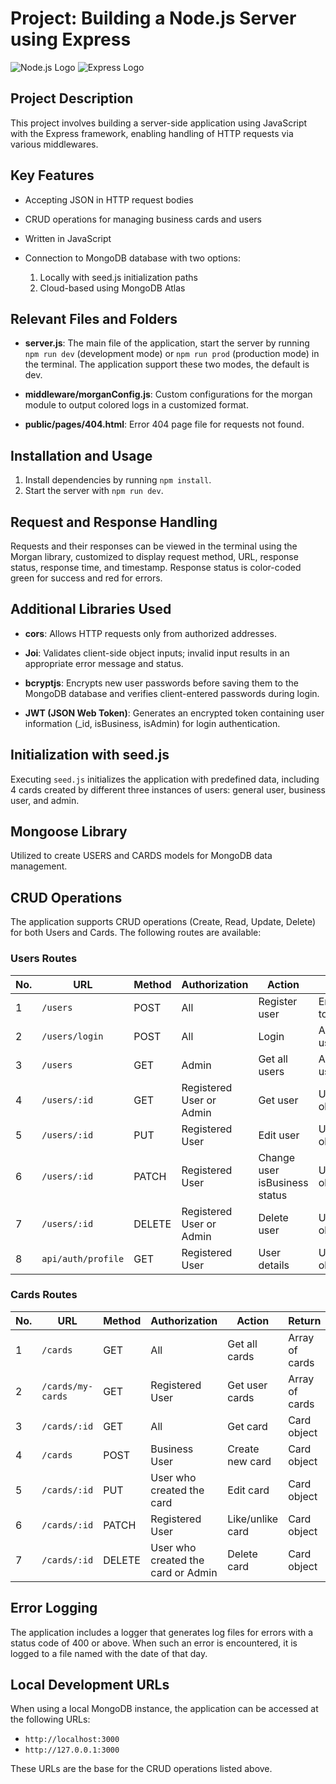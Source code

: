 # Project: Building a Node.js Server using Express

![Node.js Logo](https://nodejs.org/static/images/logos/nodejs-new-pantone-black.svg)
![Express Logo](https://expressjs.com/images/express-facebook-share.png)

## Project Description

This project involves building a server-side application using JavaScript with the Express framework, enabling handling of HTTP requests via various middlewares.

## Key Features


- Accepting JSON in HTTP request bodies
- CRUD operations for managing business cards and users

- Written in JavaScript
- Connection to MongoDB database with two options:
  1. Locally with seed.js initialization paths
  2. Cloud-based using MongoDB Atlas

## Relevant Files and Folders


- **server.js**: The main file of the application, start the server by running `npm run dev` (development mode) or `npm run prod` (production mode) in the terminal. The application support these two modes, the default is dev.
- **middleware/morganConfig.js**: Custom configurations for the morgan module to output colored logs in a customized format.

- **public/pages/404.html**: Error 404 page file for requests not found.

## Installation and Usage

1. Install dependencies by running `npm install`.
2. Start the server with `npm run dev`.

## Request and Response Handling

Requests and their responses can be viewed in the terminal using the Morgan library, customized to display request method, URL, response status, response time, and timestamp. Response status is color-coded green for success and red for errors.

## Additional Libraries Used


- **cors**: Allows HTTP requests only from authorized addresses.
- **Joi**: Validates client-side object inputs; invalid input results in an appropriate error message and status.

- **bcryptjs**: Encrypts new user passwords before saving them to the MongoDB database and verifies client-entered passwords during login.
- **JWT (JSON Web Token)**: Generates an encrypted token containing user information (_id, isBusiness, isAdmin) for login authentication.

## Initialization with seed.js

Executing `seed.js` initializes the application with predefined data, including 4 cards created by different three instances of users: general user, business user, and admin.

## Mongoose Library

Utilized to create USERS and CARDS models for MongoDB data management.

## CRUD Operations

The application supports CRUD operations (Create, Read, Update, Delete) for both Users and Cards. The following routes are available:

### Users Routes

| No. | URL               | Method | Authorization            | Action                        | Return               |
|-----|-------------------|--------|--------------------------|------------------------------ |----------------------|
| 1   | `/users`       	  | POST   | All                      | Register user                 | Encrypted token      |
| 2   | `/users/login`    | POST   | All                      | Login                         | Array of users       |
| 3   | `/users`          | GET    | Admin                    | Get all users                 | Array of users       |
| 4   | `/users/:id`      | GET    | Registered User or Admin | Get user                      | User object          |
| 5   | `/users/:id`      | PUT    | Registered User          | Edit user                     | User object          |
| 6   | `/users/:id`      | PATCH  | Registered User          | Change user isBusiness status | User object          |
| 7   | `/users/:id`      | DELETE | Registered User or Admin | Delete user                   | User object          |
| 8   | `api/auth/profile`| GET    | Registered User          | User details                  | User object          |

### Cards Routes

| No. | URL                  | Method | Authorization                      | Action             | Return               |
|-----|----------------------|--------|----------------------------------  |--------------------|----------------------|
| 1   | `/cards`             | GET    | All                                | Get all cards      | Array of cards       |
| 2   | `/cards/my-cards`    | GET    | Registered User                    | Get user cards     | Array of cards       |
| 3   | `/cards/:id`         | GET    | All                                | Get card           | Card object          |
| 4   | `/cards`             | POST   | Business User                      | Create new card    | Card object          |
| 5   | `/cards/:id`         | PUT    | User who created the card          | Edit card          | Card object          |
| 6   | `/cards/:id`         | PATCH  | Registered User                    | Like/unlike card   | Card object          |
| 7   | `/cards/:id`         | DELETE | User who created the card or Admin | Delete card        | Card object          |

## Error Logging

The application includes a logger that generates log files for errors with a status code of 400 or above. When such an error is encountered, it is logged to a file named with the date of that day.

## Local Development URLs

When using a local MongoDB instance, the application can be accessed at the following URLs:

- `http://localhost:3000`
- `http://127.0.0.1:3000`

These URLs are the base for the CRUD operations listed above.
